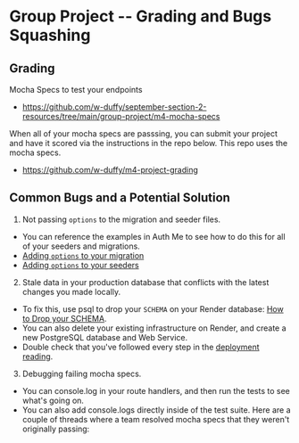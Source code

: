
# Group Project -- Grading and Bugs Squashing


## Grading

Mocha Specs to test your endpoints
- https://github.com/w-duffy/september-section-2-resources/tree/main/group-project/m4-mocha-specs

When all of your mocha specs are passsing, you can submit your project and have it scored via the instructions in the repo below.  This repo uses the mocha specs.
- https://github.com/w-duffy/m4-project-grading


##  Common Bugs and a Potential Solution

1. Not passing `options` to the migration and seeder files.
  - You can reference the examples in Auth Me to see how to do this for all of your seeders and migrations.
  - [Adding `options` to your migration](https://github.com/appacademy/aa12-authenticate-me/blob/full-time/README-backend-phase-3.md#users-table-migration)
  - [Adding `options` to your seeders](https://github.com/appacademy/aa12-authenticate-me/blob/full-time/README-backend-phase-3.md#user-seeds)

2. Stale data in your production database that conflicts with the latest changes you made locally.
  - To fix this, use psql to drop your `SCHEMA` on your Render database: [How to Drop your SCHEMA](https://scribehow.com/shared/How_to_Drop_Your_SCHEMA_in_Render__pz5X9Ck6QG-OXN78rXVqEw).
  - You can also delete your existing infrastructure on Render, and create a new PostgreSQL database and Web Service.
  - Double check that you've followed every step in the [deployment reading](https://github.com/appacademy/aa12-authenticate-me/blob/full-time/README-deploy.md).

3. Debugging failing mocha specs.
  - You can console.log in your route handlers, and then run the tests to see what's going on.
  - You can also add console.logs directly inside of the test suite.  Here are a couple of threads where a team resolved mocha specs that they weren't originally passing:
